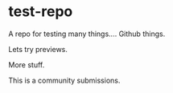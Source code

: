 # test-repo

A repo for testing many things.... Github things.

Lets try previews.

More stuff.

This is a community submissions.
